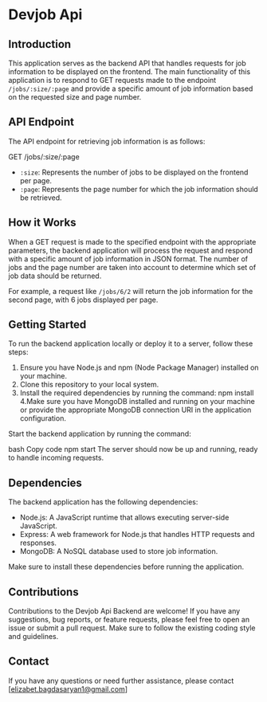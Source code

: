 # Devjob Api

## Introduction

This application serves as the backend API that handles requests for job information to be displayed on the frontend. The main functionality of this application is to respond to GET requests made to the endpoint `/jobs/:size/:page` and provide a specific amount of job information based on the requested size and page number.

## API Endpoint

The API endpoint for retrieving job information is as follows:

GET /jobs/:size/:page

- `:size`: Represents the number of jobs to be displayed on the frontend per page.
- `:page`: Represents the page number for which the job information should be retrieved.

## How it Works

When a GET request is made to the specified endpoint with the appropriate parameters, the backend application will process the request and respond with a specific amount of job information in JSON format. The number of jobs and the page number are taken into account to determine which set of job data should be returned.

For example, a request like `/jobs/6/2` will return the job information for the second page, with 6 jobs displayed per page.

## Getting Started

To run the backend application locally or deploy it to a server, follow these steps:

1. Ensure you have Node.js and npm (Node Package Manager) installed on your machine.
2. Clone this repository to your local system.
3. Install the required dependencies by running the command:
npm install
4.Make sure you have MongoDB installed and running on your machine or provide the appropriate MongoDB connection URI in the application configuration.

Start the backend application by running the command:

bash
Copy code
npm start
The server should now be up and running, ready to handle incoming requests.


## Dependencies

The backend application has the following dependencies:

- Node.js: A JavaScript runtime that allows executing server-side JavaScript.
- Express: A web framework for Node.js that handles HTTP requests and responses.
- MongoDB: A NoSQL database used to store job information.

Make sure to install these dependencies before running the application.


## Contributions

Contributions to the Devjob Api Backend are welcome! If you have any suggestions, bug reports, or feature requests, please feel free to open an issue or submit a pull request. Make sure to follow the existing coding style and guidelines.

## Contact

If you have any questions or need further assistance, please contact [elizabet.bagdasaryan1@gmail.com]


